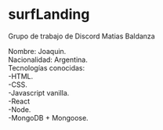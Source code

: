 # surfLanding
Grupo de trabajo de Discord Matias Baldanza

Nombre: Joaquin.
<br>
Nacionalidad: Argentina.
<br>
Tecnologías conocidas:
<br>
-HTML.
<br>
-CSS.
<br>
-Javascript vanilla.
<br>
-React
<br>
-Node.
<br>
-MongoDB + Mongoose.
<br>
